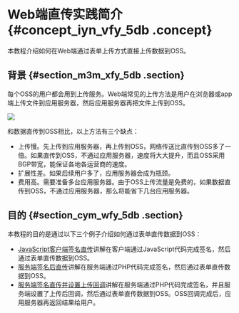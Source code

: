 # Web端直传实践简介 {#concept_iyn_vfy_5db .concept}

本教程介绍如何在Web端通过表单上传方式直接上传数据到OSS。

## 背景 {#section_m3m_xfy_5db .section}

每个OSS的用户都会用到上传服务。Web端常见的上传方法是用户在浏览器或app端上传文件到应用服务器，然后应用服务器再把文件上传到OSS。

![](http://static-aliyun-doc.oss-cn-hangzhou.aliyuncs.com/assets/img/4403/1459_zh-CN.png)

和数据直传到OSS相比，以上方法有三个缺点：

-   上传慢。先上传到应用服务器，再上传到OSS，网络传送比直传到OSS多了一倍。如果直传到OSS，不通过应用服务器，速度将大大提升，而且OSS采用BGP带宽，能保证各地各运营商的速度。
-   扩展性差。如果后续用户多了，应用服务器会成为瓶颈。
-   费用高。需要准备多台应用服务器。由于OSS上传流量是免费的，如果数据直传到OSS，不通过应用服务器，那么将能省下几台应用服务器。

## 目的 {#section_cym_wfy_5db .section}

本教程的目的是通过以下三个例子介绍如何通过表单直传数据到OSS：

-   [JavaScript客户端签名直传](intl.zh-CN/最佳实践/Web端直传实践/JavaScript客户端签名直传.md#)讲解在客户端通过JavaScript代码完成签名，然后通过表单直传数据到OSS。
-   [服务端签名后直传](intl.zh-CN/最佳实践/Web端直传实践/服务端签名后直传.md#)讲解在服务端通过PHP代码完成签名，然后通过表单直传数据到OSS。
-   [服务端签名直传并设置上传回调](intl.zh-CN/最佳实践/Web端直传实践/服务端签名直传并设置上传回调.md#)讲解在服务端通过PHP代码完成签名，并且服务端设置了上传后回调，然后通过表单直传数据到OSS。OSS回调完成后，应用服务器再返回结果给用户。

